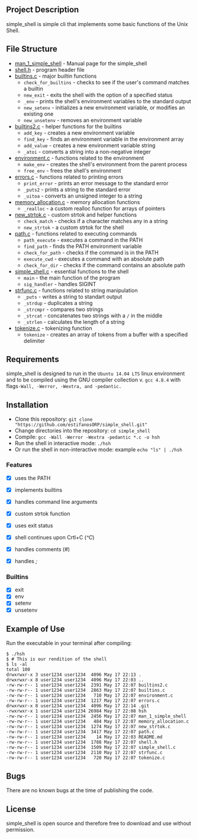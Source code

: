 ## Project Description

simple_shell is simple cli that implements some basic functions of the Unix Shell.

## File Structure
* [man_1_simple_shell](man_1_simple_shell) - Manual page for the simple_shell
* [shell.h](shell.h) - program header file
* [builtins.c](builtins.c) - major builtin functions
  * `check_for_builtins` - checks to see if the user's command matches a builtin
  * `new_exit` - exits the shell with the option of a specified status
  * `_env` - prints the shell's environment variables to the standard output
  * `new_setenv` - initializes a new environment variable, or modifies an existing one
  * `new_unsetenv` - removes an environment variable
* [builtins2.c](builtins2.c) - helper functions for the builtins
  * `add_key` - creates a new environment variable
  * `find_key` - finds an environment variable in the environment array
  * `add_value` - creates a new environment variable string
  * `_atoi` - converts a string into a non-negative integer
* [environment.c](environment.c) - functions related to the environment
  * `make_env` - creates the shell's environment from the parent process
  * `free_env` - frees the shell's environment
* [errors.c](errors.c) - functions related to printing errors
  * `print_error` - prints an error message to the standard error
  * `_puts2` - prints a string to the standard error
  * `_uitoa` - converts an unsigned integer to a string
* [memory_allocation.c](memory_allocation.c) - memory allocation functions
  * `_realloc` - a custom realloc function for arrays of pointers
* [new_strtok.c](new_strtok.c) - custom strtok and helper functions
  * `check_match` - checks if a character matches any in a string
  * `new_strtok` - a custom strtok for the shell
* [path.c](path.c) - functions related to executing commands
  * `path_execute` - executes a command in the PATH
  * `find_path` - finds the PATH environment variable
  * `check_for_path` - checks if the command is in the PATH
  * `execute_cwd` - executes a command with an absolute path
  * `check_for_dir` - checks if the command contains an absolute path
* [simple_shell.c](simple_shell.c) - essential functions to the shell
  * `main` - the main function of the program
  * `sig_handler` - handles SIGINT
* [strfunc.c](strfunc.c) - functions related to string manipulation
  * `_puts` - writes a string to standart output
  * `_strdup` - duplicates a string
  * `_strcmpr` - compares two strings
  * `_strcat` - concatenates two strings with a `/` in the middle
  * `_strlen` - calculates the length of a string
* [tokenize.c](tokenize.c) - tokenizing function
  * `tokenize` - creates an array of tokens from a buffer with a specified delimiter

## Requirements

simple_shell is designed to run in the `Ubuntu 14.04 LTS` linux environment and to be compiled using the GNU compiler collection v. `gcc 4.8.4` with flags`-Wall, -Werror, -Wextra, and -pedantic.`

## Installation

   - Clone this repository: `git clone "https://github.com/estifanosORP/simple_shell.git"`
   - Change directories into the repository: `cd simple_shell`
   - Compile: `gcc -Wall -Werror -Wextra -pedantic *.c -o hsh`
   - Run the shell in interactive mode: `./hsh`
   - Or run the shell in non-interactive mode: example `echo "ls" | ./hsh`

### Features
- [x] uses the PATH
- [x] implements builtins
- [x] handles command line arguments
- [x] custom strtok function
- [x] uses exit status
- [x] shell continues upon Crtl+C (*^C*)
- [x] handles comments (#)
- [x] handles *;*


### Builtins

- [x] exit
- [x] env
- [x] setenv
- [x] unsetenv

## Example of Use
Run the executable in your terminal after compiling:
```
$ ./hsh
$ # This is our rendition of the shell
$ ls -al
total 100
drwxrwxr-x 3 user1234 user1234  4096 May 17 22:13 .
drwxrwxr-x 8 user1234 user1234  4096 May 17 22:03 ..
-rw-rw-r-- 1 user1234 user1234  2391 May 17 22:07 builtins2.c
-rw-rw-r-- 1 user1234 user1234  2863 May 17 22:07 builtins.c
-rw-rw-r-- 1 user1234 user1234   710 May 17 22:07 environment.c
-rw-rw-r-- 1 user1234 user1234  1217 May 17 22:07 errors.c
drwxrwxr-x 8 user1234 user1234  4096 May 17 22:14 .git
-rwxrwxr-x 1 user1234 user1234 26984 May 17 22:08 hsh
-rw-rw-r-- 1 user1234 user1234  2456 May 17 22:07 man_1_simple_shell
-rw-rw-r-- 1 user1234 user1234   484 May 17 22:07 memory_allocation.c
-rw-rw-r-- 1 user1234 user1234  1274 May 17 22:07 new_strtok.c
-rw-rw-r-- 1 user1234 user1234  3417 May 17 22:07 path.c
-rw-rw-r-- 1 user1234 user1234    14 May 17 22:03 README.md
-rw-rw-r-- 1 user1234 user1234  1788 May 17 22:07 shell.h
-rw-rw-r-- 1 user1234 user1234  1509 May 17 22:07 simple_shell.c
-rw-rw-r-- 1 user1234 user1234  2110 May 17 22:07 strfunc.c
-rw-rw-r-- 1 user1234 user1234   720 May 17 22:07 tokenize.c
```

## Bugs
There are no known bugs at the time of publishing the code.

## License
simple_shell is open source and therefore free to download and use without permission.